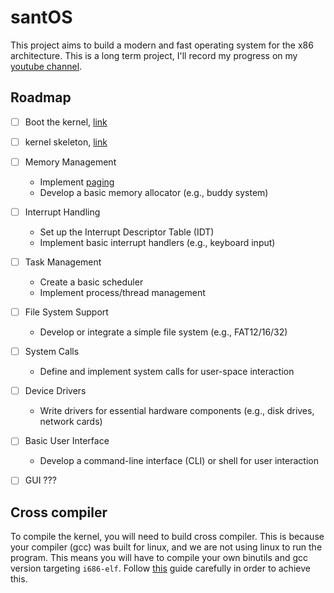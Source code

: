 # santOS

This project aims to build a modern and fast operating system for the x86 architecture.
This is a long term project, I'll record my progress on my [youtube channel](https://www.youtube.com/@giovannis-diary).

## Roadmap

- [ ] Boot the kernel, [link](https://wiki.osdev.org/Bare_Bones)

- [ ] kernel skeleton, [link](https://wiki.osdev.org/Meaty_Skeleton)

- [ ] Memory Management
  - Implement [paging](https://wiki.osdev.org/Paging) 
  - Develop a basic memory allocator (e.g., buddy system)

- [ ] Interrupt Handling
  - Set up the Interrupt Descriptor Table (IDT)
  - Implement basic interrupt handlers (e.g., keyboard input)

- [ ] Task Management
  - Create a basic scheduler
  - Implement process/thread management

- [ ] File System Support
  - Develop or integrate a simple file system (e.g., FAT12/16/32)

- [ ] System Calls
  - Define and implement system calls for user-space interaction

- [ ] Device Drivers
  - Write drivers for essential hardware components (e.g., disk drives, network cards)

- [ ] Basic User Interface
  - Develop a command-line interface (CLI) or shell for user interaction

- [ ] GUI ???


## Cross compiler

To compile the kernel, you will need to build cross compiler. This is because
your compiler (gcc) was built for linux, and we are not using linux to run
the program. This means you will have to compile your own binutils and gcc
version targeting `i686-elf`. Follow [this](https://wiki.osdev.org/GCC_Cross-Compiler)
guide carefully in order to achieve this.
